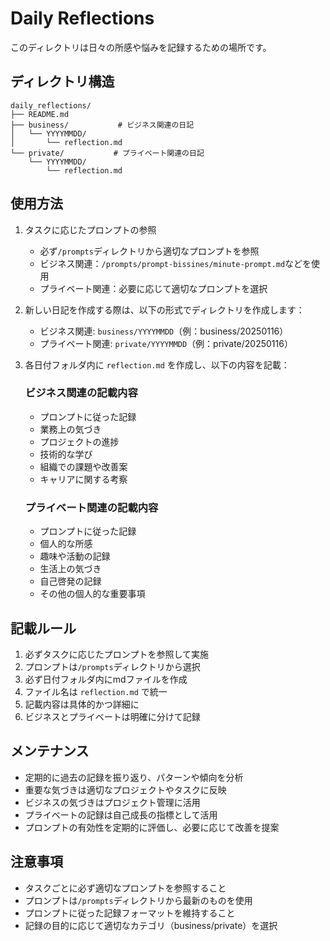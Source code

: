# Daily Reflections

このディレクトリは日々の所感や悩みを記録するための場所です。

## ディレクトリ構造
```
daily_reflections/
├── README.md
├── business/           # ビジネス関連の日記
│   └── YYYYMMDD/
│       └── reflection.md
└── private/           # プライベート関連の日記
    └── YYYYMMDD/
        └── reflection.md
```

## 使用方法

1. タスクに応じたプロンプトの参照
   - 必ず`/prompts`ディレクトリから適切なプロンプトを参照
   - ビジネス関連：`/prompts/prompt-bissines/minute-prompt.md`などを使用
   - プライベート関連：必要に応じて適切なプロンプトを選択

2. 新しい日記を作成する際は、以下の形式でディレクトリを作成します：
   - ビジネス関連: `business/YYYYMMDD`（例：business/20250116）
   - プライベート関連: `private/YYYYMMDD`（例：private/20250116）

3. 各日付フォルダ内に `reflection.md` を作成し、以下の内容を記載：
   ### ビジネス関連の記載内容
   - プロンプトに従った記録
   - 業務上の気づき
   - プロジェクトの進捗
   - 技術的な学び
   - 組織での課題や改善案
   - キャリアに関する考察

   ### プライベート関連の記載内容
   - プロンプトに従った記録
   - 個人的な所感
   - 趣味や活動の記録
   - 生活上の気づき
   - 自己啓発の記録
   - その他の個人的な重要事項

## 記載ルール

1. 必ずタスクに応じたプロンプトを参照して実施
2. プロンプトは`/prompts`ディレクトリから選択
3. 必ず日付フォルダ内にmdファイルを作成
4. ファイル名は `reflection.md` で統一
5. 記載内容は具体的かつ詳細に
6. ビジネスとプライベートは明確に分けて記録

## メンテナンス

- 定期的に過去の記録を振り返り、パターンや傾向を分析
- 重要な気づきは適切なプロジェクトやタスクに反映
- ビジネスの気づきはプロジェクト管理に活用
- プライベートの記録は自己成長の指標として活用
- プロンプトの有効性を定期的に評価し、必要に応じて改善を提案

## 注意事項

- タスクごとに必ず適切なプロンプトを参照すること
- プロンプトは`/prompts`ディレクトリから最新のものを使用
- プロンプトに従った記録フォーマットを維持すること
- 記録の目的に応じて適切なカテゴリ（business/private）を選択